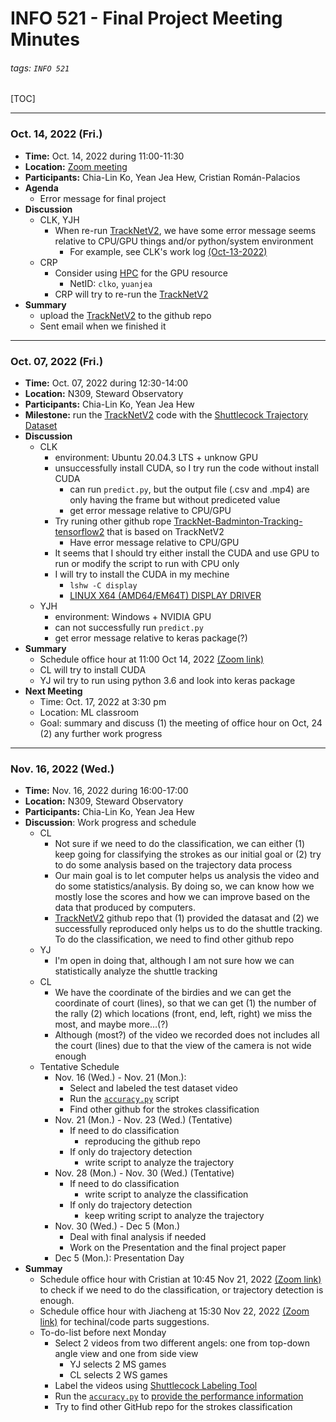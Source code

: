 # INFO 521 - Final Project Meeting Minutes

###### tags: `INFO 521`

[TOC]

---
### Oct. 14, 2022 (Fri.)
- **Time:** Oct. 14, 2022 during 11:00-11:30
- **Location:** [Zoom meeting](https://arizona.zoom.us/my/cromanpa)
- **Participants:** Chia-Lin Ko, Yean Jea Hew, Cristian Román-Palacios
- **Agenda**
    - Error message for final project
- **Discussion**
    - CLK, YJH
        - When re-run [TrackNetV2](https://nol.cs.nctu.edu.tw:234/open-source/TrackNetv2), we have some error message seems relative to CPU/GPU things and/or python/system environment
            - For example, see CLK's work log [(Oct-13-2022)](https://github.com/ISTA421INFO521/final-project-astrochialinko/blob/main/work_log_CLK.md#oct-13-2022-thu-error-message-when-reproducing-tracknetv2)
    - CRP
        - Consider using [HPC](https://public.confluence.arizona.edu/display/UAHPC) for the GPU resource
            - NetID: `clko`, `yuanjea`
        - CRP will try to re-run the [TrackNetV2](https://nol.cs.nctu.edu.tw:234/open-source/TrackNetv2)
- **Summary**
    - upload the [TrackNetV2](https://nol.cs.nctu.edu.tw:234/open-source/TrackNetv2) to the github repo
    - Sent email when we finished it

---

### Oct. 07, 2022 (Fri.)
- **Time:** Oct. 07, 2022 during 12:30-14:00
- **Location:** N309, Steward Observatory
- **Participants:** Chia-Lin Ko, Yean Jea Hew
- **Milestone:** run the [TrackNetV2](https://nol.cs.nctu.edu.tw:234/open-source/TrackNetv2) code with the [Shuttlecock Trajectory Dataset](https://hackmd.io/CQmL6OKKSGKY9xUvU8n0iQ) 
- **Discussion**
    - CLK
        - environment: Ubuntu 20.04.3 LTS + unknow GPU
        - unsuccessfully install CUDA, so I try run the code without install CUDA
            - can run `predict.py`, but the output file (.csv and .mp4) are only having the frame but without prediceted value
            - get error message relative to CPU/GPU
        - Try runing other github rope [TrackNet-Badminton-Tracking-tensorflow2](https://github.com/Chang-Chia-Chi/TrackNet-Badminton-Tracking-tensorflow2) that is based on TrackNetV2
            - Have error message relative to CPU/GPU
        - It seems that I should try either install the CUDA and use GPU to run or modify the script to run with CPU only
        - I will try to install the CUDA in my mechine
            - `lshw -C display`
            - [LINUX X64 (AMD64/EM64T) DISPLAY DRIVER](https://www.nvidia.com/Download/driverResults.aspx/193095/en-us/)
    - YJH
        - environment: Windows + NVIDIA GPU
        - can not successfully run `predict.py` 
        - get error message relative to keras package(?)
- **Summary**
    - Schedule office hour at 11:00 Oct 14, 2022 [(Zoom link)](https://arizona.zoom.us/my/cromanpa)
    - CL will try to install CUDA
    - YJ wil try to run using python 3.6 and look into keras package
- **Next Meeting** 
    - Time: Oct. 17, 2022 at 3:30 pm
    - Location: ML classroom
    - Goal: summary and discuss (1) the meeting of office hour on Oct, 24 (2) any further work progress

---

### Nov. 16, 2022 (Wed.)
- **Time:** Nov. 16, 2022 during 16:00-17:00
- **Location:** N309, Steward Observatory
- **Participants:** Chia-Lin Ko, Yean Jea Hew
- **Discussion**: Work progress and schedule
    - CL
        - Not sure if we need to do the classification, we can either (1) keep going for classifying the strokes as our initial goal or (2) try to do some analysis based on the trajectory data process
        - Our main goal is to let computer helps us analysis the video and do some statistics/analysis. By doing so, we can know how we mostly lose the scores and how we can improve  based on the data that produced by computers.
        - [TrackNetV2](https://github.com/ISTA421INFO521/final-project-astrochialinko/tree/main/TrackNetv2) github repo that (1) provided the datasat and (2) we successfully reproduced only helps us to do the shuttle tracking. To do the classification, we need to find other github repo
    - YJ
        - I'm open in doing that, although I am not sure how we can statistically analyze the shuttle tracking
    - CL
        - We have the coordinate of the birdies and we can get the coordinate of court (lines), so that we can get (1) the number of the rally (2) which locations (front, end, left, right) we miss the most, and maybe more…(?)
        - Although (most?) of the video we recorded does not includes all the court (lines) due to that the view of the camera is not wide enough
    - Tentative Schedule
        - Nov. 16 (Wed.) - Nov. 21 (Mon.): 
            - Select and labeled the test dataset video
            - Run the  [`accuracy.py`](https://github.com/ISTA421INFO521/final-project-astrochialinko/blob/main/TrackNetv2/3_in_1_out/accuracy.py) script
            - Find other github for the strokes classification
        - Nov. 21 (Mon.) - Nov. 23 (Wed.) (Tentative)
            - If need to do classification
                - reproducing the github repo
            - If only do trajectory detection
                - write script to analyze the trajectory
        - Nov. 28 (Mon.) - Nov. 30 (Wed.) (Tentative)
            - If need to do classification
                - write script to analyze the classification
            - If only do trajectory detection
                - keep writing script to analyze the trajectory
        - Nov. 30 (Wed.) - Dec 5 (Mon.)
            - Deal with final analysis if needed
            - Work on the Presentation and the final project paper
        - Dec 5 (Mon.): Presentation Day
- **Summay**
    - Schedule office hour with Cristian at 10:45 Nov 21, 2022 [(Zoom link)](https://arizona.zoom.us/j/8195763300) to check if we need to do the classification, or trajectory detection is enough.
    - Schedule office hour with Jiacheng at 15:30 Nov 22, 2022 [(Zoom link)](https://arizona.zoom.us/j/88476759965) for techinal/code parts suggestions.
    - To-do-list before next Monday
        - Select 2 videos from two different angels: one from top-down angle view and one from side view
            - YJ selects 2 MS games
            - CL selects 2 WS games
        - Label the videos using [Shuttlecock Labeling Tool](https://hackmd.io/CQmL6OKKSGKY9xUvU8n0iQ)
        - Run the [`accuracy.py`](https://github.com/ISTA421INFO521/final-project-astrochialinko/blob/main/TrackNetv2/3_in_1_out/accuracy.py) to [provide the performance information](https://github.com/ISTA421INFO521/final-project-astrochialinko/tree/main/TrackNetv2#notebook_with_decorative_cover-5-provide-the-performance-information)
        - Try to find other GitHub repo for the strokes classification

